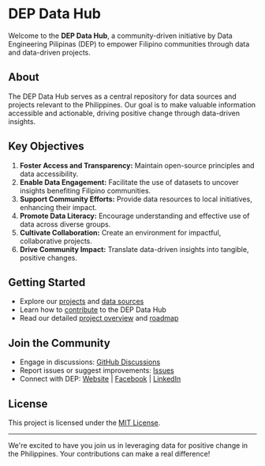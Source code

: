 # DEP Data Hub

Welcome to the **DEP Data Hub**, a community-driven initiative by Data Engineering Pilipinas (DEP) to empower Filipino communities through data and data-driven projects.

## About

The DEP Data Hub serves as a central repository for data sources and projects relevant to the Philippines. Our goal is to make valuable information accessible and actionable, driving positive change through data-driven insights.

## Key Objectives

1. **Foster Access and Transparency:** Maintain open-source principles and data accessibility.
2. **Enable Data Engagement:** Facilitate the use of datasets to uncover insights benefiting Filipino communities.
3. **Support Community Efforts:** Provide data resources to local initiatives, enhancing their impact.
4. **Promote Data Literacy:** Encourage understanding and effective use of data across diverse groups.
5. **Cultivate Collaboration:** Create an environment for impactful, collaborative projects.
6. **Drive Community Impact:** Translate data-driven insights into tangible, positive changes.

## Getting Started

- Explore our [projects](docs/projects/) and [data sources](docs/data-sources/)
- Learn how to [contribute](docs/CONTRIBUTING.md) to the DEP Data Hub
- Read our detailed [project overview](docs/OVERVIEW.md) and [roadmap](docs/ROADMAP.md)

## Join the Community

- Engage in discussions: [GitHub Discussions](link-to-discussions)
- Report issues or suggest improvements: [Issues](link-to-issues)
- Connect with DEP: [Website](https://dataengineering.ph) | [Facebook](https://www.facebook.com/groups/1225639754738756) | [LinkedIn](https://www.linkedin.com/company/dataengineeringpilipinas/)

## License

This project is licensed under the [MIT License](LICENSE).

---

We're excited to have you join us in leveraging data for positive change in the Philippines. Your contributions can make a real difference!

